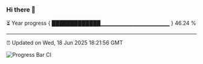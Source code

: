 ### Hi there 👋

⏳ Year progress { █████████████▁▁▁▁▁▁▁▁▁▁▁▁▁▁▁▁▁ } 46.24 %

---

⏰ Updated on Wed, 18 Jun 2025 18:21:56 GMT

![Progress Bar CI](https://github.com/liununu/liununu/workflows/Progress%20Bar%20CI/badge.svg)
